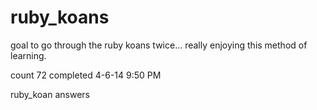ruby_koans
==========

goal to go through the ruby koans twice...  really enjoying this method of learning.  

count 72 completed 4-6-14 9:50 PM

ruby_koan answers
